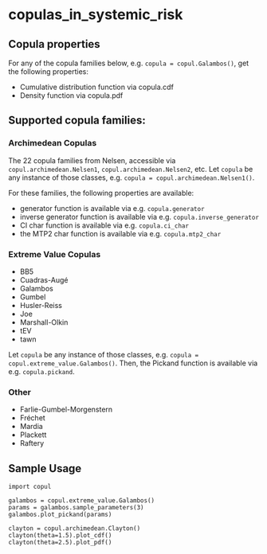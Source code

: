 # copulas_in_systemic_risk

## Copula properties
For any of the copula families below, e.g. `copula = copul.Galambos()`, get the following properties:
* Cumulative distribution function via copula.cdf
* Density function via copula.pdf

## Supported copula families:

### Archimedean Copulas
The 22 copula families from Nelsen, accessible via
`copul.archimedean.Nelsen1`, `copul.archimedean.Nelsen2`, etc.
Let `copula` be any instance of those classes, e.g. `copula = copul.archimedean.Nelsen1()`.

For these families, the following properties are available:
* generator function is available via e.g. `copula.generator`
* inverse generator function is available via e.g. `copula.inverse_generator`
* CI char function is available via e.g. `copula.ci_char`
* the MTP2 char function is available via e.g. `copula.mtp2_char`

### Extreme Value Copulas
* BB5
* Cuadras-Augé
* Galambos
* Gumbel
* Husler-Reiss
* Joe
* Marshall-Olkin
* tEV
* tawn

Let `copula` be any instance of those classes, e.g. `copula = copul.extreme_value.Galambos()`.
Then, the Pickand function is available via e.g. `copula.pickand`.

### Other
* Farlie-Gumbel-Morgenstern
* Fréchet
* Mardia
* Plackett
* Raftery

## Sample Usage
```
import copul

galambos = copul.extreme_value.Galambos()
params = galambos.sample_parameters(3)
galambos.plot_pickand(params)

clayton = copul.archimedean.Clayton()
clayton(theta=1.5).plot_cdf()
clayton(theta=2.5).plot_pdf()
```
